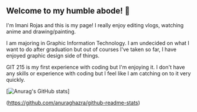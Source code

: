 ## Welcome to my humble abode! 👋

I'm Imani Rojas and this is my page! I really enjoy editing vlogs, watching anime and drawing/painting. 

I am majoring in Graphic Information Technology. I am undecided on what I want to do after graduation but out of courses I've taken so far, I have enjoyed graphic design side of things.

GIT 215 is my first experience with coding but I'm enjoying it. I don't have any skills or experience with coding but I feel like I am catching on to it very quickly.  

[![Anurag's GitHub stats](https://github-readme-stats.vercel.app/api?username=mani-R2=anuraghazra)]

(https://github.com/anuraghazra/github-readme-stats)
